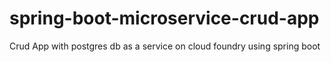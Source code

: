 # spring-boot-microservice-crud-app
Crud App with postgres db as a service on cloud foundry using spring boot
